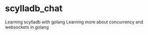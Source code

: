 # scylladb_chat

Learning scylladb with golang
Learning more about concurrency and websockets in golang

